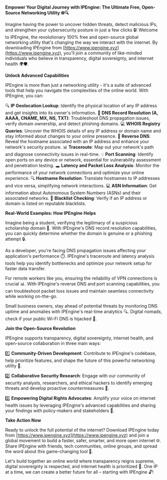 **Empower Your Digital Journey with IPEngine: The Ultimate Free, Open-Source Networking Utility 🌐🔍**

Imagine having the power to uncover hidden threats, detect malicious IPs, and strengthen your cybersecurity posture in just a few clicks 🔒! Welcome to IPEngine, the revolutionary 100% free and open-source global networking utility that's changing the way we interact with the internet. By downloading IPEngine from [https://www.ipengine.xyz](https://www.ipengine.xyz), you'll join a community of like-minded individuals who believe in transparency, digital sovereignty, and internet health 🌍🛡️.

**Unlock Advanced Capabilities**

IPEngine is more than just a networking utility - it's a suite of advanced tools that help you navigate the complexities of the online world. With IPEngine, you can:

🔍 **IP Geolocation Lookup**: Identify the physical location of any IP address and get insights into its owner's information.
📡 **DNS Record Resolution (A, AAAA, CNAME, MX, NS, TXT)**: Troubleshoot DNS propagation issues, verify domain ownership, and detect phishing domains.
💻 **WHOIS Registry Queries**: Uncover the WHOIS details of any IP address or domain name and stay informed about changes to your online presence.
🚀 **Reverse DNS**: Reveal the hostname associated with an IP address and enhance your network's security posture.
📊 **Traceroute**: Map out your network's path and diagnose connectivity issues in real-time.
💡 **Port Scanning**: Identify open ports on any device or network, essential for vulnerability assessment and penetration testing.
🕳️ **Latency and Packet Loss Analysis**: Monitor the performance of your network connections and optimize your online experience.
🔍 **Hostname Resolution**: Translate hostnames to IP addresses and vice versa, simplifying network interactions.
💻 **ASN Information**: Get information about Autonomous System Numbers (ASNs) and their associated networks.
🚫 **Blacklist Checking**: Verify if an IP address or domain is listed on reputable blacklists.

**Real-World Examples: How IPEngine Helps**

Imagine being a student, verifying the legitimacy of a suspicious scholarship domain 🤔. With IPEngine's DNS record resolution capabilities, you can quickly determine whether the domain is genuine or a phishing attempt 🔒. 

As a developer, you're facing DNS propagation issues affecting your application's performance ⏱️. IPEngine's traceroute and latency analysis tools help you identify bottlenecks and optimize your network setup for faster data transfer.

For remote workers like you, ensuring the reliability of VPN connections is crucial 📊. With IPEngine's reverse DNS and port scanning capabilities, you can troubleshoot packet loss issues and maintain seamless connectivity while working on-the-go.

Small business owners, stay ahead of potential threats by monitoring DNS uptime and anomalies with IPEngine's real-time analytics 🔍. Digital nomads, check if your public Wi-Fi DNS is hijacked 🚫.

**Join the Open-Source Revolution**

IPEngine supports transparency, digital sovereignty, internet health, and open-source collaboration in three main ways:

1️⃣ **Community-Driven Development**: Contribute to IPEngine's codebase, help prioritize features, and shape the future of this powerful networking utility 🔧.

2️⃣ **Collaborative Security Research**: Engage with our community of security analysts, researchers, and ethical hackers to identify emerging threats and develop proactive countermeasures 🚨.

3️⃣ **Empowering Digital Rights Advocates**: Amplify your voice on internet health issues by leveraging IPEngine's advanced capabilities and sharing your findings with policy-makers and stakeholders 💬.

**Take Action Now**

Ready to unlock the full potential of the internet? Download IPEngine today from [https://www.ipengine.xyz](https://www.ipengine.xyz) and join a global movement to build a faster, safer, smarter, and more open internet 🌐. Share IPEngine with friends, tech communities, online groups, and spread the word about this game-changing tool 🔗.

Let's build together an online world where transparency reigns supreme, digital sovereignty is respected, and internet health is prioritized 🌟. One IP at a time, we can create a better future for all – starting with IPEngine 🔓!